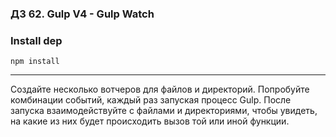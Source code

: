 ### ДЗ 62. Gulp V4 - Gulp Watch

### Install dep

`npm install`

<hr>

Создайте несколько вотчеров для файлов и директорий. Попробуйте комбинации событий, каждый раз запуская процесс Gulp. После запуска взаимодействуйте с файлами и директориями, чтобы увидеть, на какие из них будет происходить вызов той или иной функции.
